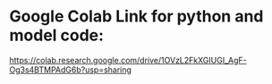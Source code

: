 # Google Colab Link for python and model code:

https://colab.research.google.com/drive/1OVzL2FkXGIUGI_AgF-Og3s4BTMPAdG6b?usp=sharing
